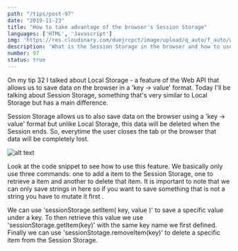 ```yaml
---
path: "/tips/post-97"
date: "2019-11-23"
title: "How to take advantage of the browser's Session Storage"
languages: ['HTML', 'Javascript']
img: 'https://res.cloudinary.com/duejrcpct/image/upload/q_auto/f_auto/w_1000/v1587242915/tips/97-1_zph6px.png'
description: 'What is the Session Storage in the browser and how to use it'
number: 97
status: true
---
```


On my tip 32 I talked about Local Storage - a feature of the Web API that allows us to save data on the browser in a 'key -> value' format. Today I'll be talking about Session Storage, something that's very similar to Local Storage but has a main difference.

Session Storage allows us to also save data on the browser using a 'key -> value' format but unlike Local Storage, this data will be deleted when the Session ends. So, everytime the user closes the tab or the browser that data will be completely lost.

![alt text](https://res.cloudinary.com/duejrcpct/image/upload/q_auto/f_auto/w_1000/v1587243033/tips/97-2_nyynto.png "Session Storage")

Look at the code snippet to see how to use this feature. We basically only use three commands: one to add a item to the Session Storage, one to retrieve a item and another to delete that item. It is important to note that we can only save strings in here so if you want to save something that is not a string you have to mutate it first .

We can use 'sessionStorage.setItem( key, value )' to save a specific value under a key. To then retrieve this value we use 'sessionStorage.getItem(key)' with the same key name we first defined.
Finally we can use 'sessionStotage.removeItem(key)' to delete a specific item from the Session Storage.